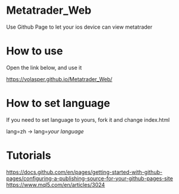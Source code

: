 # Metatrader_Web
Use Github Page to let your ios device can view metatrader

# How to use
Open the link below, and use it

https://volasper.github.io/Metatrader_Web/



# How to set language
If you need to set language to yours, fork it and change index.html

lang=zh -> lang=*your language*

# Tutorials
https://docs.github.com/en/pages/getting-started-with-github-pages/configuring-a-publishing-source-for-your-github-pages-site
https://www.mql5.com/en/articles/3024
